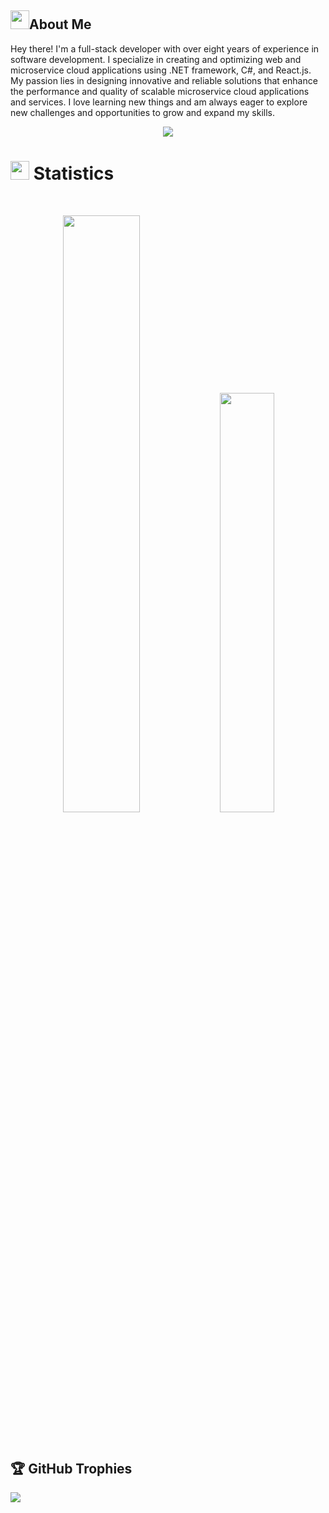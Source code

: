 ## <img src="https://user-images.githubusercontent.com/82110564/189553856-2e7f8f30-80b4-484f-bfaa-9e5eb10f24e5.gif" width="30">About Me

Hey there! I'm a full-stack developer with over eight years of experience in software development. I specialize in creating and optimizing web and microservice cloud applications using .NET framework, C#, and React.js. My passion lies in designing innovative and reliable solutions that enhance the performance and quality of scalable microservice cloud applications and services. I love learning new things and am always eager to explore new challenges and opportunities to grow and expand my skills.
<p align="center">
  <a href="https://github.com/hdSedighi/readme-typing-svg"><img src="https://readme-typing-svg.herokuapp.com?lines=Hi there!;I+love+Programming;I+love+React+,+.NET+Core;I+love+learning.;I+love+spreading+knowledge.;&center=true&width=500&height=50"></a>
</p>
<!-- <p align="center">Contact me:</p>
<p>
<div align="center">
<a href="https://www.linkedin.com/in/hoda--sedighi/">
    <img src="https://img.shields.io/badge/LinkedIn-blue?style=for-the-badge&logo=linkedin&logoColor=white" alt="LinkedIn Badge"/>
</a>
<a href="https://medium.com/@hoda_sedighi">
    <img src="https://img.shields.io/badge/Medium-12100E?style=for-the-badge&logo=medium&logoColor=white&link=https://medium.com/@hoda_sedighi" alt="Medium Badge"/>
</a>
</div>
</p> -->

# <img src="https://media4.giphy.com/media/MIGbtLZoVjbl0bYbAd/giphy.gif?cid=ecf05e472t2h0i8d7dcjaoau9iqtchhr899hxmpxzzgc7lyw&rid=giphy.gif" width="30"> Statistics

<br/>
<p align="center">
<!--      <img width="49.5%" src="https://github-readme-stats.vercel.app/api?username=hdsedighi&show_icons=true&include_all_commits=true&theme=radical&hide_border=true"> -->
    <img width="49.5%" src="https://github-readme-streak-stats.herokuapp.com/?user=hdsedighi&theme=radical">	
   <img width="41.5%"  src="https://github-readme-stats.vercel.app/api/top-langs/?username=hdsedighi&theme=jolly&hide_border=true&include_all_commits=true&count_private=true&layout=compact">
</p>
<br>

<!--  [![Hd's github activity graph](https://github-readme-activity-graph.vercel.app/graph?username=hdsedighi&theme=react)](https://github.com/hdsedighi/github-readme-activity-graph) -->
<!-- <p align="center">
    <a href="https://leetcode.com/hodasedighi/"><img width="48%" src="https://leetcode.card.workers.dev/drknzz?theme=dark&font=baloo&extension=null&border=2&border_radius=8"></a>
    <a href="https://github.com/hdsedighi"><img width="50%" src="https://github-readme-stats.vercel.app/api/top-langs/?username=drknzz&theme=dark&hide=html,css,cmake&layout=compact&langs_count=5&bg_color=101010&hide_title=true"></a>
</p> -->

## 🏆 GitHub Trophies
<!--      ![](https://github-trophies.vercel.app/?username=hdsedighi&&rank=S,AA,SSS,SS,SECRET)  -->
![](https://github-profile-trophy.vercel.app/?username=hdsedighi&theme=dracula&no-frame=false&no-bg=false&margin-w=4&&rank=S,AA,A,AAA,SSS,SS,SECRET)

